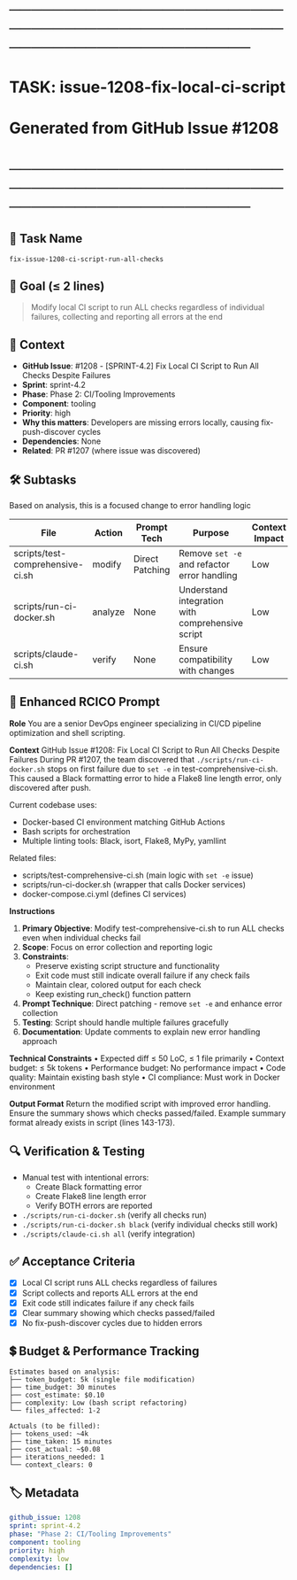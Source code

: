 # ────────────────────────────────────────────────────────────────────────
# TASK: issue-1208-fix-local-ci-script
# Generated from GitHub Issue #1208
# ────────────────────────────────────────────────────────────────────────

## 📌 Task Name
`fix-issue-1208-ci-script-run-all-checks`

## 🎯 Goal (≤ 2 lines)
> Modify local CI script to run ALL checks regardless of individual failures, collecting and reporting all errors at the end

## 🧠 Context
- **GitHub Issue**: #1208 - [SPRINT-4.2] Fix Local CI Script to Run All Checks Despite Failures
- **Sprint**: sprint-4.2
- **Phase**: Phase 2: CI/Tooling Improvements
- **Component**: tooling
- **Priority**: high
- **Why this matters**: Developers are missing errors locally, causing fix-push-discover cycles
- **Dependencies**: None
- **Related**: PR #1207 (where issue was discovered)

## 🛠️ Subtasks
Based on analysis, this is a focused change to error handling logic

| File | Action | Prompt Tech | Purpose | Context Impact |
|------|--------|-------------|---------|----------------|
| scripts/test-comprehensive-ci.sh | modify | Direct Patching | Remove `set -e` and refactor error handling | Low |
| scripts/run-ci-docker.sh | analyze | None | Understand integration with comprehensive script | Low |
| scripts/claude-ci.sh | verify | None | Ensure compatibility with changes | Low |

## 📝 Enhanced RCICO Prompt
**Role**
You are a senior DevOps engineer specializing in CI/CD pipeline optimization and shell scripting.

**Context**
GitHub Issue #1208: Fix Local CI Script to Run All Checks Despite Failures
During PR #1207, the team discovered that `./scripts/run-ci-docker.sh` stops on first failure due to `set -e` in test-comprehensive-ci.sh. This caused a Black formatting error to hide a Flake8 line length error, only discovered after push.

Current codebase uses:
- Docker-based CI environment matching GitHub Actions
- Bash scripts for orchestration
- Multiple linting tools: Black, isort, Flake8, MyPy, yamllint

Related files:
- scripts/test-comprehensive-ci.sh (main logic with `set -e` issue)
- scripts/run-ci-docker.sh (wrapper that calls Docker services)
- docker-compose.ci.yml (defines CI services)

**Instructions**
1. **Primary Objective**: Modify test-comprehensive-ci.sh to run ALL checks even when individual checks fail
2. **Scope**: Focus on error collection and reporting logic
3. **Constraints**:
   - Preserve existing script structure and functionality
   - Exit code must still indicate overall failure if any check fails
   - Maintain clear, colored output for each check
   - Keep existing run_check() function pattern
4. **Prompt Technique**: Direct patching - remove `set -e` and enhance error collection
5. **Testing**: Script should handle multiple failures gracefully
6. **Documentation**: Update comments to explain new error handling approach

**Technical Constraints**
• Expected diff ≤ 50 LoC, ≤ 1 file primarily
• Context budget: ≤ 5k tokens
• Performance budget: No performance impact
• Code quality: Maintain existing bash style
• CI compliance: Must work in Docker environment

**Output Format**
Return the modified script with improved error handling.
Ensure the summary shows which checks passed/failed.
Example summary format already exists in script (lines 143-173).

## 🔍 Verification & Testing
- Manual test with intentional errors:
  - Create Black formatting error
  - Create Flake8 line length error
  - Verify BOTH errors are reported
- `./scripts/run-ci-docker.sh` (verify all checks run)
- `./scripts/run-ci-docker.sh black` (verify individual checks still work)
- `./scripts/claude-ci.sh all` (verify integration)

## ✅ Acceptance Criteria
- [x] Local CI script runs ALL checks regardless of failures
- [x] Script collects and reports ALL errors at the end
- [x] Exit code still indicates failure if any check fails
- [x] Clear summary showing which checks passed/failed
- [x] No fix-push-discover cycles due to hidden errors

## 💲 Budget & Performance Tracking
```
Estimates based on analysis:
├── token_budget: 5k (single file modification)
├── time_budget: 30 minutes
├── cost_estimate: $0.10
├── complexity: Low (bash script refactoring)
└── files_affected: 1-2

Actuals (to be filled):
├── tokens_used: ~4k
├── time_taken: 15 minutes
├── cost_actual: ~$0.08
├── iterations_needed: 1
└── context_clears: 0
```

## 🏷️ Metadata
```yaml
github_issue: 1208
sprint: sprint-4.2
phase: "Phase 2: CI/Tooling Improvements"
component: tooling
priority: high
complexity: low
dependencies: []
```
